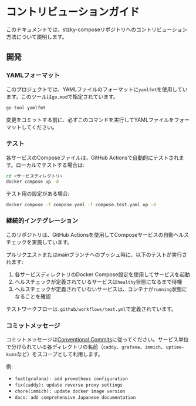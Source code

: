 # コントリビューションガイド

このドキュメントでは、stzky-composeリポジトリへのコントリビューション方法について説明します。

## 開発

### YAMLフォーマット

このプロジェクトでは、YAMLファイルのフォーマットに`yamlfmt`を使用しています。このツールは`go.mod`で指定されています。

```bash
go tool yamlfmt
```

変更をコミットする前に、必ずこのコマンドを実行してYAMLファイルをフォーマットしてください。

### テスト

各サービスのComposeファイルは、GitHub Actionsで自動的にテストされます。ローカルでテストする場合は:

```bash
cd <サービスディレクトリ>
docker compose up -d
```

テスト用の設定がある場合:

```bash
docker compose -f compose.yaml -f compose.test.yaml up -d
```

### 継続的インテグレーション

このリポジトリは、GitHub Actionsを使用してComposeサービスの自動ヘルスチェックを実施しています。

プルリクエストまたはmainブランチへのプッシュ時に、以下のテストが実行されます:

1. 各サービスディレクトリのDocker Compose設定を使用してサービスを起動
2. ヘルスチェックが定義されているサービスは`healthy`状態になるまで待機
3. ヘルスチェックが定義されていないサービスは、コンテナが`running`状態になることを確認

テストワークフローは`.github/workflows/test.yml`で定義されています。

### コミットメッセージ

コミットメッセージは[Conventional Commits](https://www.conventionalcommits.org/)に従ってください。サービス単位で分けられている各ディレクトリの名前（`caddy`、`grafana`、`immich`、`uptime-kuma`など）をスコープとして利用します。

例:
- `feat(grafana): add prometheus configuration`
- `fix(caddy): update reverse proxy settings`
- `chore(immich): update docker image version`
- `docs: add comprehensive Japanese documentation`
